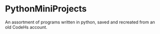 # PythonMiniProjects
An assortment of programs written in python, saved and recreated from an old CodeHs account.
